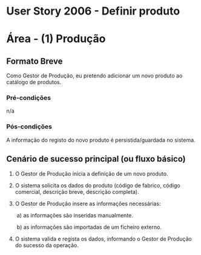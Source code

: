 # User Story 2006 - Definir produto



# Área - (1) Produção



## Formato Breve 

Como Gestor de Produção, eu pretendo adicionar um novo produto ao catálogo de produtos.

### Pré-condições 

n/a

### Pós-condições 

A informação do registo do novo produto é persistida/guardada no sistema. 

## Cenário de sucesso principal (ou fluxo básico) 

1. O Gestor de Produção inicia a definição de um novo produto.

2. O sistema solicita os dados do produto (código de fabrico, código comercial, descrição breve, descrição completa).

3. O Gestor de Produção insere as informações necessárias:

   ​	a) as informações são inseridas manualmente.

   ​	b) as informações são importadas de um ficheiro externo.

4. O sistema valida e regista os dados, informando o Gestor de Produção do sucesso da operação.